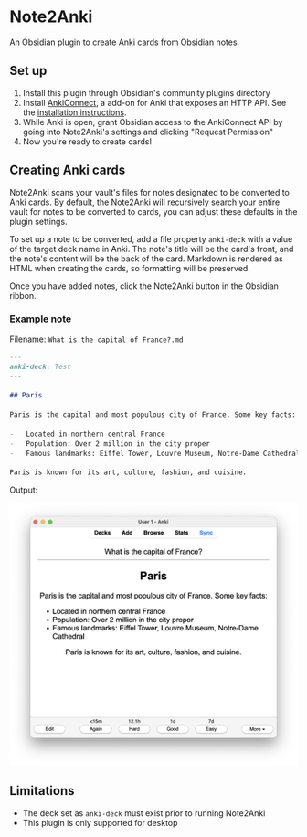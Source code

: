 # Note2Anki

An Obsidian plugin to create Anki cards from Obsidian notes.

## Set up

1. Install this plugin through Obsidian's community plugins directory
1. Install [AnkiConnect](https://foosoft.net/projects/anki-connect/), a add-on for Anki that exposes an HTTP API. See the [installation instructions](https://foosoft.net/projects/anki-connect#installation).
1. While Anki is open, grant Obsidian access to the AnkiConnect API by going into Note2Anki's settings and clicking "Request Permission"
1. Now you're ready to create cards!

## Creating Anki cards

Note2Anki scans your vault's files for notes designated to be converted to Anki cards. By default, the Note2Anki will recursively search your entire vault for notes to be converted to cards, you can adjust these defaults in the plugin settings.

To set up a note to be converted, add a file property `anki-deck` with a value of the target deck name in Anki. The note's title will be the card's front, and the note's content will be the back of the card. Markdown is rendered as HTML when creating the cards, so formatting will be preserved.

Once you have added notes, click the Note2Anki button in the Obsidian ribbon.

### Example note

Filename: `What is the capital of France?.md`

```markdown
---
anki-deck: Test
---

## Paris

Paris is the capital and most populous city of France. Some key facts:

-   Located in northern central France
-   Population: Over 2 million in the city proper
-   Famous landmarks: Eiffel Tower, Louvre Museum, Notre-Dame Cathedral

Paris is known for its art, culture, fashion, and cuisine.
```

Output:

![Output of test note](./docs/anki-note.png)

## Limitations

-   The deck set as `anki-deck` must exist prior to running Note2Anki
-   This plugin is only supported for desktop

